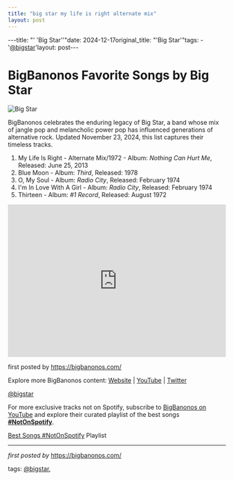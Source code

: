```yaml
---
title: "big star my life is right alternate mix"
layout: post
---
```

---title: "' 'Big Star''"date: 2024-12-17original_title: "'Big Star'"tags:  - '[@bigstar](/tags/bigstar/)'layout: post---<h1>BigBanonos Favorite Songs by Big Star</h1><img src="https://www.hollywoodreporter.com/wp-content/uploads/2012/11/big_star_nothing_can_hurt_me_a_l.jpg" alt="Big Star"> <p>BigBanonos celebrates the enduring legacy of Big Star, a band whose mix of jangle pop and melancholic power pop has influenced generations of alternative rock. Updated November 23, 2024, this list captures their timeless tracks.</p> <ol> <li>My Life Is Right - Alternate Mix/1972 - Album: <i>Nothing Can Hurt Me</i>, Released: June 25, 2013</li> <li>Blue Moon - Album: <i>Third</i>, Released: 1978</li> <li>O, My Soul - Album: <i>Radio City</i>, Released: February 1974</li> <li>I'm In Love With A Girl - Album: <i>Radio City</i>, Released: February 1974</li> <li>Thirteen - Album: <i>#1 Record</i>, Released: August 1972</li></ol> <div> <iframe src="https://open.spotify.com/embed/playlist/7meH9SQ5llF2KNVeeDOL8F?utm_source=generator" width="100%" height="352" frameborder="0" allowfullscreen="" allow="autoplay; clipboard-write; encrypted-media; fullscreen; picture-in-picture" loading="lazy"></iframe></div> <p>first posted by <a href="https://bigbanonos.com/" rel="noopener" target="_blank">https://bigbanonos.com/</a></p> <div> <p>Explore more BigBanonos content: <a href="https://bigbanonos.com/">Website</a> | <a href="https://www.youtube.com/[@BigBanonos](/tags/BigBanonos/)">YouTube</a> | <a href="https://x.com/bigbanonos">Twitter</a></p></div> <!-- Tags --><p>[@bigstar](/tags/bigstar/)</p><!--Subscribe and Playlist Links--><div>    <p>For more exclusive tracks not on Spotify, subscribe to <a href="https://www.youtube.com/[@BigBanonos](/tags/BigBanonos/)" target="_blank">BigBanonos on YouTube</a> and explore their curated playlist of the best songs <strong>[#NotOnSpotify](/tags/NotOnSpotify/)</strong>.</p>    <p><a href="https://www.youtube.com/playlist?list=PLtuNtuTatqI0kFahUCbtbfenC_ET5O_tr" target="_blank">Best Songs [#NotOnSpotify](/tags/NotOnSpotify/) Playlist<br /></a></p></div><hr /><p><em>first posted by</em> <a href="https://bigbanonos.com/" rel="noopener" target="_new">https://bigbanonos.com/</a></p><p>tags: [@bigstar](/tags/bigstar/),</p>